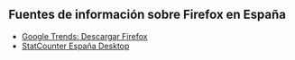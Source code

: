 ## Fuentes de información sobre Firefox en España

* [Google Trends: Descargar Firefox](https://trends.google.fr/trends/explore?geo=ES&q=firefox%20descargar,opera%20descargar,brave%20descargar,chrome%20descargar,edge%20descargar)
* [StatCounter España Desktop](https://gs.statcounter.com/browser-market-share/desktop/spain)
